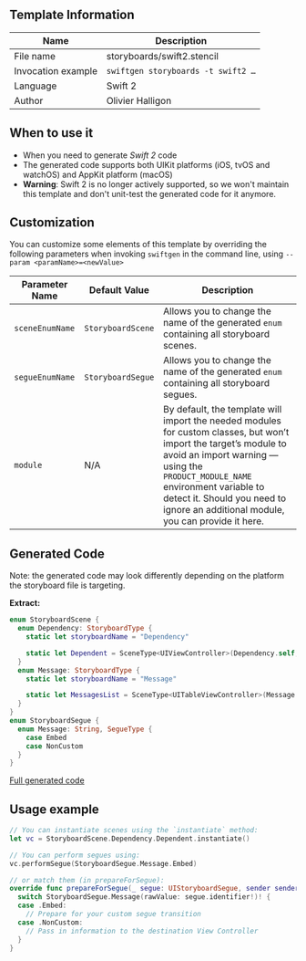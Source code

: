 ## Template Information

| Name      | Description       |
| --------- | ----------------- |
| File name | storyboards/swift2.stencil |
| Invocation example | `swiftgen storyboards -t swift2 …` |
| Language | Swift 2 |
| Author | Olivier Halligon |

## When to use it

- When you need to generate *Swift 2* code
- The generated code supports both UIKit platforms (iOS, tvOS and watchOS) and AppKit platform (macOS)
- **Warning**: Swift 2 is no longer actively supported, so we won't maintain this template and don't unit-test the generated code for it anymore.

## Customization

You can customize some elements of this template by overriding the following parameters when invoking `swiftgen` in the command line, using `--param <paramName>=<newValue>`

| Parameter Name | Default Value | Description |
| -------------- | ------------- | ----------- |
| `sceneEnumName` | `StoryboardScene` | Allows you to change the name of the generated `enum` containing all storyboard scenes. |
| `segueEnumName` | `StoryboardSegue` | Allows you to change the name of the generated `enum` containing all storyboard segues. |
| `module` | N/A | By default, the template will import the needed modules for custom classes, but won’t import the target’s module to avoid an import warning — using the `PRODUCT_MODULE_NAME` environment variable to detect it. Should you need to ignore an additional module, you can provide it here. |

## Generated Code

Note: the generated code may look differently depending on the platform the storyboard file is targeting.

**Extract:**

```swift
enum StoryboardScene {
  enum Dependency: StoryboardType {
    static let storyboardName = "Dependency"

    static let Dependent = SceneType<UIViewController>(Dependency.self, identifier: "Dependent")
  }
  enum Message: StoryboardType {
    static let storyboardName = "Message"

    static let MessagesList = SceneType<UITableViewController>(Message.self, identifier: "MessagesList")
  }
}
enum StoryboardSegue {
  enum Message: String, SegueType {
    case Embed
    case NonCustom
  }
}
```

[Full generated code](https://github.com/SwiftGen/templates/blob/master/Tests/Expected/Storyboards-iOS/swift2-context-all.swift)

## Usage example

```swift
// You can instantiate scenes using the `instantiate` method:
let vc = StoryboardScene.Dependency.Dependent.instantiate()

// You can perform segues using:
vc.performSegue(StoryboardSegue.Message.Embed)

// or match them (in prepareForSegue):
override func prepareForSegue(_ segue: UIStoryboardSegue, sender sender: AnyObject?) {
  switch StoryboardSegue.Message(rawValue: segue.identifier!)! {
  case .Embed:
    // Prepare for your custom segue transition
  case .NonCustom:
    // Pass in information to the destination View Controller
  }
}
```
